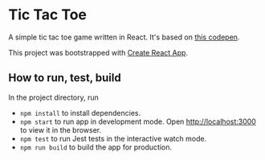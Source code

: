 # Tic Tac Toe

A simple tic tac toe game written in React. It's based on [this codepen](https://codepen.io/gaearon/pen/gWWZgR).

This project was bootstrapped with [Create React App](https://github.com/facebook/create-react-app).

## How to run, test, build

In the project directory, run

- `npm install` to install dependencies.
- `npm start` to run app in development mode. Open [http://localhost:3000](http://localhost:3000) to view it in the browser.
- `npm test` to run Jest tests in the interactive watch mode.
- `npm run build` to build the app for production.
